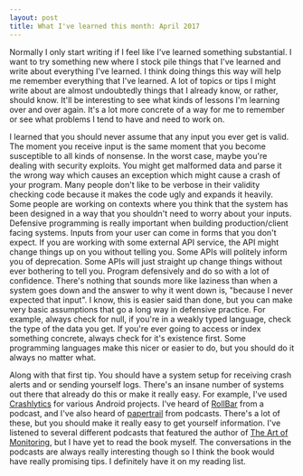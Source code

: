 ```yaml
---
layout: post
title: What I've learned this month: April 2017
---
```

Normally I only start writing if I feel like I've learned something substantial. I want to try something new where I stock pile things that I've learned and write about everything I've learned. I think doing things this way will help me remember everything that I've learned. A lot of topics or tips I might write about are almost undoubtedly things that I already know, or rather, should know. It'll be interesting to see what kinds of lessons I'm learning over and over again. It's a lot more concrete of a way for me to remember or see what problems I tend to have and need to work on.

I learned that you should never assume that any input you ever get is valid. The moment you receive input is the same moment that you become susceptible to all kinds of nonsense. In the worst case, maybe you're dealing with security exploits. You might get malformed data and parse it the wrong way which causes an exception which might cause a crash of your program. Many people don't like to be verbose in their validity checking code because it makes the code ugly and expands it heavily. Some people are working on contexts where you think that the system has been designed in a way that you shouldn't need to worry about your inputs. Defensive programming is really important when building production/client facing systems. Inputs from your user can come in forms that you don't expect. If you are working with some external API service, the API might change things up on you without telling you. Some APIs will politely inform you of deprecation. Some APIs will just straight up change things without ever bothering to tell you. Program defensively and do so with a lot of confidence. There's nothing that sounds more like laziness than when a system goes down and the answer to why it went down is, "because I never expected that input". I know, this is easier said than done, but you can make very basic assumptions that go a long way in defensive practice. For example, always check for null, if you're in a weakly typed language, check the type of the data you get. If you're ever going to access or index something concrete, always check for it's existence first. Some programming languages make this nicer or easier to do, but you should do it always no matter what.

Along with that first tip. You should have a system setup for receiving crash alerts and or sending yourself logs. There's an insane number of systems out there that already do this or make it really easy. For example, I've used [Crashlytics](https://try.crashlytics.com/) for various Android projects. I've heard of [RollBar](https://rollbar.com/) from a podcast, and I've also heard of [papertrail](https://papertrailapp.com/) from podcasts. There's a lot of these, but you should make it really easy to get yourself information. I've listened to several different podcasts that featured the author of [The Art of Monitoring](https://www.artofmonitoring.com/), but I have yet to read the book myself. The conversations in the podcasts are always really interesting though so I think the book would have really promising tips. I definitely have it on my reading list. 
